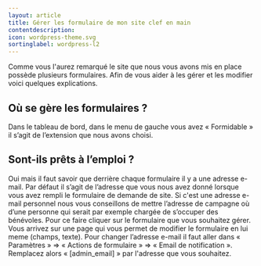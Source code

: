 ```yaml
---
layout: article
title: Gérer les formulaire de mon site clef en main
contentdescription:
icon: wordpress-theme.svg
sortinglabel: wordpress-l2
--- 
```


Comme vous l'aurez remarqué le site que nous vous avons mis en place possède plusieurs formulaires. Afin de vous aider à les gérer et les modifier voici quelques explications.

## Où se gère les formulaires ?

Dans le tableau de bord, dans le menu de gauche vous avez « Formidable » il s’agit de l’extension que nous avons choisi.

## Sont-ils prêts à l’emploi ?

Oui mais il faut savoir que derrière chaque formulaire il y a une adresse e-mail. Par défaut il s’agit de l’adresse que vous nous
avez donné lorsque vous avez rempli le formulaire de demande de site. Si c'est une adresse e-mail personnel nous vous conseillons 
de mettre l’adresse de campagne où d’une personne qui serait par exemple chargée de s’occuper des bénévoles. Pour ce faire cliquer
sur le formulaire que vous souhaitez gérer. Vous arrivez sur une page qui vous permet de modifier le formulaire en lui meme 
(champs, texte). Pour changer l’adresse e-mail il faut aller dans « Paramètres » => « Actions de formulaire » => « Email de notification ».
Remplacez alors « [admin_email] » par l'adresse que vous souhaitez.
